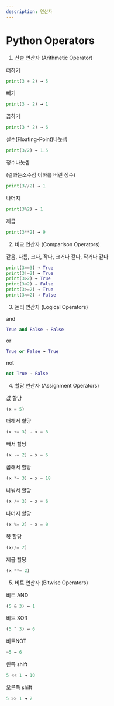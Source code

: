 ```yaml
---
description: 연산자
---
```


# Python Operators

1. 산술 연산자 (Arithmetic Operator)

더하기

```python
print(3 + 2) → 5
```

빼기

```python
print(3 - 2) → 1
```

곱하기

```python
print(3 * 2) → 6
```

실수(Floating-Point)나눗셈

```python
print(3/2) → 1.5
```

정수나눗셈

(결과는소수점 이하를 버린 정수)

```python
print(3//2) → 1
```

나머지

```python
print(3%2) → 1
```

제곱

```python
print(3**2) → 9
```



2. 비교 연산자 (Comparison Operators)

같음, 다름, 크다, 작다, 크거나 같다, 작거나 같다

```python
print(3==3) → True
print(3!=2) → True
print(3>2) → True
print(3<2) → False
print(3>=2) → True
print(3<=2) → False
```



3. 논리 연산자 (Logical Operators)

and

```python
True and False → False
```

or

```python
True or False → True
```

not&#x20;

```python
not True → False
```



4. 할당 연산자 (Assignment Operators)

값 할당&#x20;

```python
(x = 5)
```

더해서 할당

```python
(x += 3) → x = 8
```

빼서 할당

```python
(x -= 2) → x = 6
```

곱해서 할당

```python
(x *= 3) → x = 18
```

나눠서 할당

```python
(x /= 3) → x = 6
```

나머지 할당

```python
(x %= 2) → x = 0
```

몫 할당

```python
(x//= 2)
```

제곱 할당

```python
(x **= 2)
```



5. 비트 연산자 (Bitwise Operators)

비트 AND

```python
(5 & 3) → 1
```

비트 XOR

```python
(5 ^ 3) → 6
```

비트NOT

```python
~5 → 6
```

왼쪽 shift

```python
5 << 1 → 10
```

오른쪽 shift

```python
5 >> 1 → 2
```
